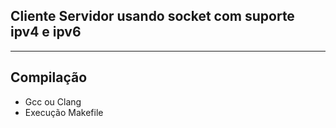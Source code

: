 <h2>Cliente Servidor usando socket com suporte ipv4 e ipv6</h2>

<hr>


<h2>Compilação</h2>

<ul>
    <li>Gcc ou Clang</li>
    <li>Execução Makefile</li>
</ul>